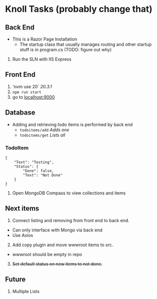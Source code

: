 # Knoll Tasks (probably change that)

## Back End
- This is a Razor Page Installation
    - The startup class that usually manages routing and other startup stuff is in program.cs (TODO: figure out why)

1. Run the SLN with IIS Express

## Front End
1. 'nvm use 20` *20.3.1*
2. `npm run start`
3. go to [localhost:9000](http://mocalhost:9000)

## Database
- Adding and retrieving todo items is performed by back end
    - `todoitems/add` *Adds one <TodoItem>*
    - `todoitems/get` *Lists all*

### TodoItem
```
{
    "Text": "Testing",
    "Status": {
        "Done": false,
        "Text": "Not Done"
    }
}
```

1. Open MongoDB Compass to view collections and items



## Next items
1. Connect listing and removing from front end to back end.
- Can only interface with Mongo via back end
- Use Axios
2. Add copy plugin and move wwwroot items to src.
- wwwroot should be empty in repo
3. ~~Set default status on new items to not done.~~



## Future
1. Multiple Lists
